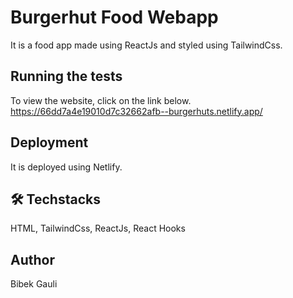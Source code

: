 
# Burgerhut Food Webapp

It  is a food app made using ReactJs and styled using TailwindCss.

## Running the tests

To view the website, click on the link below.
https://66dd7a4e19010d7c32662afb--burgerhuts.netlify.app/

## Deployment

It is deployed using Netlify.

## 🛠️ Techstacks
HTML, TailwindCss, ReactJs, React Hooks

## Author
Bibek Gauli

